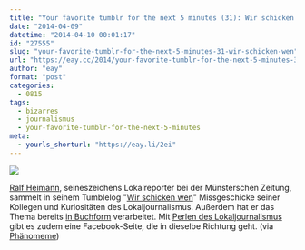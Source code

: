 ```yaml
---
title: "Your favorite tumblr for the next 5 minutes (31): Wir schicken wen"
date: "2014-04-09"
datetime: "2014-04-10 00:01:17"
id: "27555"
slug: "your-favorite-tumblr-for-the-next-5-minutes-31-wir-schicken-wen"
url: "https://eay.cc/2014/your-favorite-tumblr-for-the-next-5-minutes-31-wir-schicken-wen/"
author: "eay"
format: "post"
categories:
  - 0815
tags:
  - bizarres
  - journalismus
  - your-favorite-tumblr-for-the-next-5-minutes
meta:
  - yourls_shorturl: "https://eay.li/2ei"
---
```


![](https://eay.cc/uploads/2014/wirschickenwen.jpg)

[Ralf Heimann](https://twitter.com/ralfheimann), seineszeichens Lokalreporter bei der Münsterschen Zeitung, sammelt in seinem Tumblelog "[Wir schicken wen](http://wir-schicken-wen.tumblr.com/)" Missgeschicke seiner Kollegen und Kuriositäten des Lokaljournalismus. Außerdem hat er das Thema bereits [in Buchform](http://www.amazon.de/exec/obidos/ASIN/3651000567/eayznet-21) verarbeitet. Mit [Perlen des Lokaljournalismus](https://www.facebook.com/perlendeslokaljournalismus) gibt es zudem eine Facebook-Seite, die in dieselbe Richtung geht. (via [Phänomeme](http://gefaelltmir.sueddeutsche.de/post/81774364013/journalistische-missgeschicke-werden-gern-genommen))
